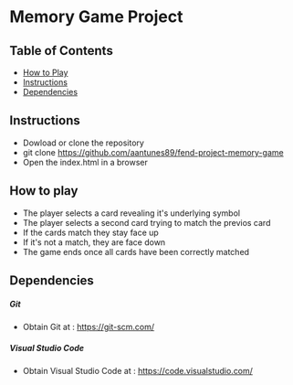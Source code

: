 # Memory Game Project

## Table of Contents

* [How to Play](#how-to-play)
* [Instructions](#instructions)
* [Dependencies](#dependencies)

## Instructions
- Dowload or clone the repository
- git clone https://github.com/aantunes89/fend-project-memory-game
- Open the index.html in a browser

## How to play

- The player selects a card revealing it's underlying symbol 
- The player selects a second card trying to match the previos card 
- If the cards match they stay face up 
- If it's not a match, they are face down 
- The game ends once all cards have been correctly matched 

## Dependencies

##### Git
- Obtain Git at : https://git-scm.com/

##### Visual Studio Code
- Obtain Visual Studio Code at : https://code.visualstudio.com/